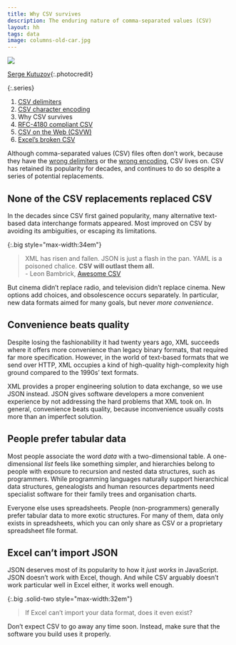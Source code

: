 ```yaml
---
title: Why CSV survives
description: The enduring nature of comma-separated values (CSV) 
layout: hh
tags: data
image: columns-old-car.jpg
---
```


![](columns-old-car.jpg)

[Serge Kutuzov](https://unsplash.com/photos/tGt_jpHl_TU){:.photocredit}

{:.series}
1. [CSV delimiters](csv-delimiters)
2. [CSV character encoding](csv-encoding)
3. Why CSV survives
4. [RFC-4180 compliant CSV](csv-rfc-4180)
5. [CSV on the Web (CSVW)](csvw)
6. [Excel’s broken CSV](csv-excel)

Although comma-separated values (CSV) files often don’t work, because they have the
[wrong delimiters](csv-delimiters) or the
[wrong encoding](csv-encoding), CSV lives on.
CSV has retained its popularity for decades, and continues to do so despite a series of potential replacements.

## None of the CSV replacements replaced CSV

In the decades since CSV first gained popularity, many alternative text-based data interchange formats appeared.
Most improved on CSV by avoiding its ambiguities, or escaping its limitations.

{:.big style="max-width:34em"}
> XML has risen and fallen. JSON is just a flash in the pan.
> YAML is a poisoned chalice. **CSV will outlast them all.**  
> \- Leon Bambrick, [Awesome CSV](https://github.com/secretGeek/awesomecsv)

But cinema didn’t replace radio, and television didn’t replace cinema.
New options add choices, and obsolescence occurs separately.
In particular, new data formats aimed for many goals, but never _more convenience_.

## Convenience beats quality

Despite losing the fashionability it had twenty years ago, XML succeeds where it offers more convenience than legacy binary formats, that required far more specification.
However, in the world of text-based formats that we send over HTTP, XML occupies a kind of high-quality high-complexity high ground compared to the 1990s’ text formats.

XML provides a proper engineering solution to data exchange, so we use JSON instead.
JSON gives software developers a more convenient experience by not addressing the hard problems that XML took on.
In general, convenience beats quality, because inconvenience usually costs more than an imperfect solution.

## People prefer tabular data

Most people associate the word _data_ with a two-dimensional table.
A one-dimensional _list_ feels like something simpler, and hierarchies belong to people with  exposure to recursion and nested data structures, such as programmers.
While programming languages naturally support hierarchical data structures, genealogists and human resources departments need specialist software for their family trees and organisation charts.

Everyone else uses spreadsheets.
People (non-programmers) generally prefer tabular data to more exotic structures.
For many of them, data only exists in spreadsheets, which you can only share as CSV or a proprietary spreadsheet file format.

## Excel can’t import JSON

JSON deserves most of its popularity to how it _just works_ in JavaScript.
JSON doesn’t work with Excel, though.
And while CSV arguably doesn’t work particular well in Excel either, it works well enough.

{:.big .solid-two style="max-width:32em"}
> If Excel can’t import your data format, does it even exist?

Don’t expect CSV to go away any time soon.
Instead, make sure that the software you build uses it properly.
